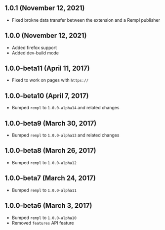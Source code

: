 ## 1.0.1 (November 12, 2021)

- Fixed brokne data transfer between the extension and a Rempl publisher

## 1.0.0 (November 12, 2021)

- Added firefox support
- Added dev-build mode

## 1.0.0-beta11 (April 11, 2017)

- Fixed to work on pages with `https://`

## 1.0.0-beta10 (April 7, 2017)

- Bumped `rempl` to `1.0.0-alpha14` and related changes

## 1.0.0-beta9 (March 30, 2017)

- Bumped `rempl` to `1.0.0-alpha13` and related changes

## 1.0.0-beta8 (March 26, 2017)

- Bumped `rempl` to `1.0.0-alpha12`

## 1.0.0-beta7 (March 24, 2017)

- Bumped `rempl` to `1.0.0-alpha11`

## 1.0.0-beta6 (March 3, 2017)

- Bumped `rempl` to `1.0.0-alpha10`
- Removed `features` API feature
